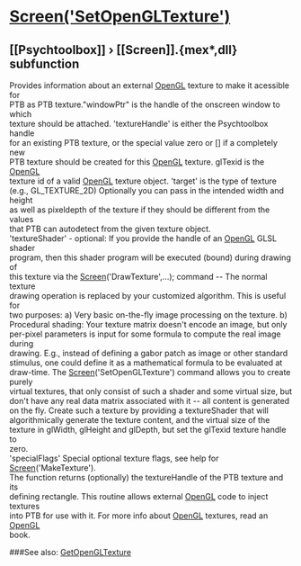# [Screen('SetOpenGLTexture')](Screen-SetOpenGLTexture) 
## [[Psychtoolbox]] &#8250; [[Screen]].{mex*,dll} subfunction


Provides information about an external [OpenGL](OpenGL) texture to make it acessible for  
PTB as PTB texture."windowPtr" is the handle of the onscreen window to which  
texture should be attached. 'textureHandle' is either the Psychtoolbox handle  
for an existing PTB texture, or the special value zero or [] if a completely new  
PTB texture should be created for this [OpenGL](OpenGL) texture. glTexid is the [OpenGL](OpenGL)  
texture id of a valid [OpenGL](OpenGL) texture object. 'target' is the type of texture  
(e.g., GL\_TEXTURE\_2D) Optionally you can pass in the intended width and height  
as well as pixeldepth of the texture if they should be different from the values  
that PTB can autodetect from the given texture object.  
'textureShader' - optional: If you provide the handle of an [OpenGL](OpenGL) GLSL shader  
program, then this shader program will be executed (bound) during drawing of  
this texture via the [Screen](Screen)('DrawTexture',...); command -- The normal texture  
drawing operation is replaced by your customized algorithm. This is useful for  
two purposes: a) Very basic on-the-fly image processing on the texture. b)  
Procedural shading: Your texture matrix doesn't encode an image, but only  
per-pixel parameters is input for some formula to compute the real image during  
drawing. E.g., instead of defining a gabor patch as image or other standard  
stimulus, one could define it as a mathematical formula to be evaluated at  
draw-time. The [Screen](Screen)('SetOpenGLTexture') command allows you to create purely  
virtual textures, that only consist of such a shader and some virtual size, but  
don't have any real data matrix associated with it -- all content is generated  
on the fly. Create such a texture by providing a textureShader that will  
algorithmically generate the texture content, and the virtual size of the  
texture in glWidth, glHeight and glDepth, but set the glTexid texture handle to  
zero.  
'specialFlags' Special optional texture flags, see help for  
[Screen](Screen)('MakeTexture').  
The function returns (optionally) the textureHandle of the PTB texture and its  
defining rectangle. This routine allows external [OpenGL](OpenGL) code to inject textures  
into PTB for use with it. For more info about [OpenGL](OpenGL) textures, read an [OpenGL](OpenGL)  
book.   


###See also:
[GetOpenGLTexture](Screen-GetOpenGLTexture)

